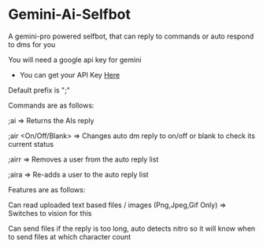 # Gemini-Ai-Selfbot
A gemini-pro powered selfbot, that can reply to commands or auto respond to dms for you

You will need a google api key for gemini
  - You can get your API Key [Here](https://makersuite.google.com/app/apikey)


Default prefix is ";"


Commands are as follows:

;ai <Prompt> => Returns the AIs reply

;air <On/Off/Blank> => Changes auto dm reply to on/off or blank to check its current status

;airr <User> => Removes a user from the auto reply list

;aira <User> => Re-adds a user to the auto reply list


Features are as follows:

Can read uploaded text based files / images (Png,Jpeg,Gif Only) => Switches to vision for this

Can send files if the reply is too long, auto detects nitro so it will know when to send files at which character count
